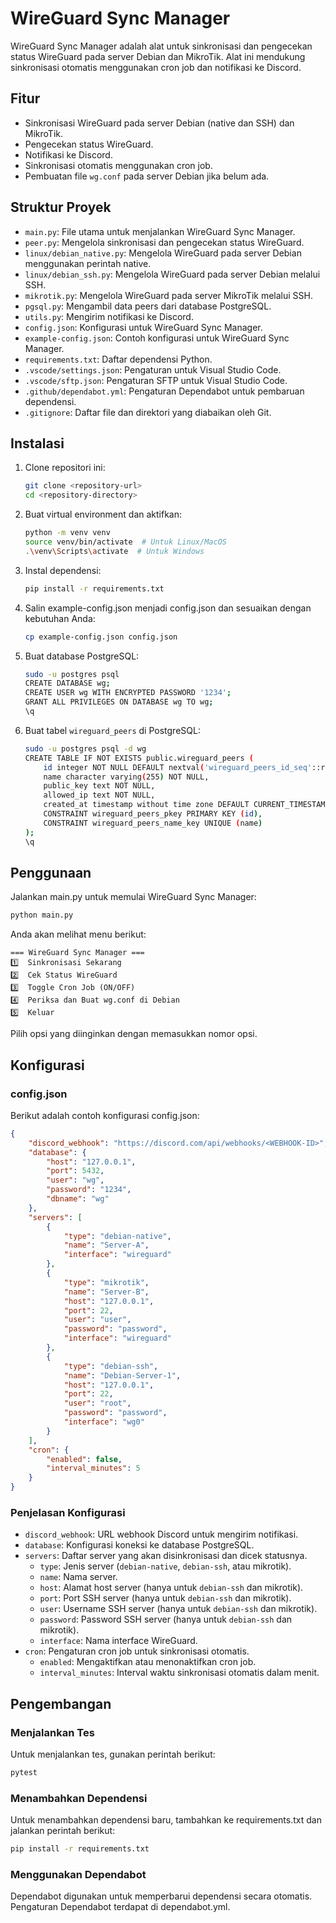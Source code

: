 # WireGuard Sync Manager

WireGuard Sync Manager adalah alat untuk sinkronisasi dan pengecekan status WireGuard pada server Debian dan MikroTik. Alat ini mendukung sinkronisasi otomatis menggunakan cron job dan notifikasi ke Discord.

## Fitur

- Sinkronisasi WireGuard pada server Debian (native dan SSH) dan MikroTik.
- Pengecekan status WireGuard.
- Notifikasi ke Discord.
- Sinkronisasi otomatis menggunakan cron job.
- Pembuatan file `wg.conf` pada server Debian jika belum ada.

## Struktur Proyek

- `main.py`: File utama untuk menjalankan WireGuard Sync Manager.
- `peer.py`: Mengelola sinkronisasi dan pengecekan status WireGuard.
- `linux/debian_native.py`: Mengelola WireGuard pada server Debian menggunakan perintah native.
- `linux/debian_ssh.py`: Mengelola WireGuard pada server Debian melalui SSH.
- `mikrotik.py`: Mengelola WireGuard pada server MikroTik melalui SSH.
- `pgsql.py`: Mengambil data peers dari database PostgreSQL.
- `utils.py`: Mengirim notifikasi ke Discord.
- `config.json`: Konfigurasi untuk WireGuard Sync Manager.
- `example-config.json`: Contoh konfigurasi untuk WireGuard Sync Manager.
- `requirements.txt`: Daftar dependensi Python.
- `.vscode/settings.json`: Pengaturan untuk Visual Studio Code.
- `.vscode/sftp.json`: Pengaturan SFTP untuk Visual Studio Code.
- `.github/dependabot.yml`: Pengaturan Dependabot untuk pembaruan dependensi.
- `.gitignore`: Daftar file dan direktori yang diabaikan oleh Git.

## Instalasi

1. Clone repositori ini:
    ```sh
    git clone <repository-url>
    cd <repository-directory>
    ```

2. Buat virtual environment dan aktifkan:
    ```sh
    python -m venv venv
    source venv/bin/activate  # Untuk Linux/MacOS
    .\venv\Scripts\activate  # Untuk Windows
    ```

3. Instal dependensi:
    ```sh
    pip install -r requirements.txt
    ```

4. Salin example-config.json menjadi config.json dan sesuaikan dengan kebutuhan Anda:
    ```sh
    cp example-config.json config.json
    ```

5. Buat database PostgreSQL:
    ```sh
    sudo -u postgres psql
    CREATE DATABASE wg;
    CREATE USER wg WITH ENCRYPTED PASSWORD '1234';
    GRANT ALL PRIVILEGES ON DATABASE wg TO wg;
    \q
    ```

6. Buat tabel `wireguard_peers` di PostgreSQL:
    ```sh
    sudo -u postgres psql -d wg
    CREATE TABLE IF NOT EXISTS public.wireguard_peers (
        id integer NOT NULL DEFAULT nextval('wireguard_peers_id_seq'::regclass),
        name character varying(255) NOT NULL,
        public_key text NOT NULL,
        allowed_ip text NOT NULL,
        created_at timestamp without time zone DEFAULT CURRENT_TIMESTAMP,
        CONSTRAINT wireguard_peers_pkey PRIMARY KEY (id),
        CONSTRAINT wireguard_peers_name_key UNIQUE (name)
    );
    \q
    ```

## Penggunaan

Jalankan main.py untuk memulai WireGuard Sync Manager:
```sh
python main.py
```

Anda akan melihat menu berikut:
```
=== WireGuard Sync Manager ===
1️⃣  Sinkronisasi Sekarang
2️⃣  Cek Status WireGuard
3️⃣  Toggle Cron Job (ON/OFF)
4️⃣  Periksa dan Buat wg.conf di Debian
5️⃣  Keluar
```

Pilih opsi yang diinginkan dengan memasukkan nomor opsi.

## Konfigurasi

### config.json

Berikut adalah contoh konfigurasi config.json:

```json
{
    "discord_webhook": "https://discord.com/api/webhooks/<WEBHOOK-ID>",
    "database": {
        "host": "127.0.0.1",
        "port": 5432,
        "user": "wg",
        "password": "1234",
        "dbname": "wg"
    },
    "servers": [
        {
            "type": "debian-native",
            "name": "Server-A",
            "interface": "wireguard"
        },
        {
            "type": "mikrotik",
            "name": "Server-B",
            "host": "127.0.0.1",
            "port": 22,
            "user": "user",
            "password": "password",
            "interface": "wireguard"
        },
        {
            "type": "debian-ssh",
            "name": "Debian-Server-1",
            "host": "127.0.0.1",
            "port": 22,
            "user": "root",
            "password": "password",
            "interface": "wg0"
        }
    ],
    "cron": {
        "enabled": false,
        "interval_minutes": 5
    }
}
```

### Penjelasan Konfigurasi

- `discord_webhook`: URL webhook Discord untuk mengirim notifikasi.
- `database`: Konfigurasi koneksi ke database PostgreSQL.
- `servers`: Daftar server yang akan disinkronisasi dan dicek statusnya.
  - `type`: Jenis server (`debian-native`, `debian-ssh`, atau mikrotik).
  - `name`: Nama server.
  - `host`: Alamat host server (hanya untuk `debian-ssh` dan mikrotik).
  - `port`: Port SSH server (hanya untuk `debian-ssh` dan mikrotik).
  - `user`: Username SSH server (hanya untuk `debian-ssh` dan mikrotik).
  - `password`: Password SSH server (hanya untuk `debian-ssh` dan mikrotik).
  - `interface`: Nama interface WireGuard.
- `cron`: Pengaturan cron job untuk sinkronisasi otomatis.
  - `enabled`: Mengaktifkan atau menonaktifkan cron job.
  - `interval_minutes`: Interval waktu sinkronisasi otomatis dalam menit.

## Pengembangan

### Menjalankan Tes

Untuk menjalankan tes, gunakan perintah berikut:
```sh
pytest
```

### Menambahkan Dependensi

Untuk menambahkan dependensi baru, tambahkan ke requirements.txt dan jalankan perintah berikut:
```sh
pip install -r requirements.txt
```

### Menggunakan Dependabot

Dependabot digunakan untuk memperbarui dependensi secara otomatis. Pengaturan Dependabot terdapat di dependabot.yml.
